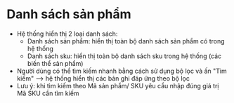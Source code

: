 # Danh sách sản phẩm
- Hệ thống hiển thị 2 loại danh sách:
  + Danh sách sản phẩm: hiển thị toàn bộ danh sách sản phẩm có trong hệ thống
  + Danh sách sku: hiển thị toàn bộ danh sách sku trong hệ thống (các biến thể sản phẩm)
- Người dùng có thể tìm kiếm nhanh bằng cách sử dụng bộ lọc và ấn "Tìm kiếm" --> hệ thống hiển thị các bản ghi đáp ứng theo bộ lọc
- Lưu ý: khi tìm kiếm theo Mã sản phẩm/ SKU yêu cầu nhập đúng giá trị Mã SKU cần tìm kiếm
